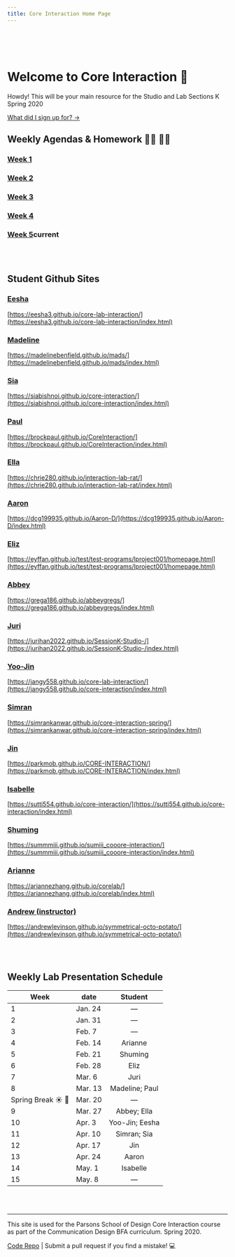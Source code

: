 ```yaml
---
title: Core Interaction Home Page
---
```


<br><br><br>

# Welcome to Core Interaction :wave:

Howdy! This will be your main resource for the Studio and Lab Sections K Spring 2020

[What did I sign up for? →](./info/)

## Weekly Agendas & Homework :woman_technologist: :man_technologist:

### [Week 1](./agendas/week-1)

### [Week 2](./agendas/week-2)

### [Week 3](./agendas/week-3) 

### [Week 4](./agendas/week-4) 

### [Week 5](./agendas/week-5)<span class="current">current</span>
<!--
### [Week 6](./agendas/week-6-disabled)

### [Week 7](./agendas/week-7-disabled)

### [Week 8](./agendas/week-8-disabled)

### [Week 9](./agendas/week-9-disabled)

### [Week 10](./agendas/week-10-disabled)

### [Week 11](./agendas/week-11-disabled)

### [Week 12](./agendas/week-12-disabled)

### [Week 13](./agendas/week-13-disabled)

### [Week 14](./agendas/week-14-disabled)

### [Week 15](./agendas/week-15-disabled) -->

<!-- ::: tip Pro Tip
These will unlock at the beginning of each week. You should make a habbit of reviewing the upcoming week's agenda in advance.
::: -->

<br><br>

## Student Github Sites

### [Eesha](https://github.com/eesha3/core-lab-interaction)

[https://eesha3.github.io/core-lab-interaction/](https://eesha3.github.io/core-lab-interaction/index.html)

### [Madeline](https://github.com/madelinebenfield/mads)

[https://madelinebenfield.github.io/mads/](https://madelinebenfield.github.io/mads/index.html)

### [Sia](https://github.com/siabishnoi/core-interaction)

[https://siabishnoi.github.io/core-interaction/](https://siabishnoi.github.io/core-interaction/index.html)

### [Paul](https://github.com/brockpaul/CoreInteraction)

[https://brockpaul.github.io/CoreInteraction/](https://brockpaul.github.io/CoreInteraction/index.html)

### [Ella](https://github.com/chrie280/interaction-lab-rat)

[https://chrie280.github.io/interaction-lab-rat/](https://chrie280.github.io/interaction-lab-rat/index.html)

### [Aaron](https://github.com/dcg199935/Aaron-D)

[https://dcg199935.github.io/Aaron-D/](https://dcg199935.github.io/Aaron-D/index.html)

### [Eliz](https://github.com/eyffan/test)

[https://eyffan.github.io/test/test-programs/lproject001/homepage.html](https://eyffan.github.io/test/test-programs/lproject001/homepage.html)

### [Abbey](https://github.com/grega186/abbeygregs)

[https://grega186.github.io/abbeygregs/](https://grega186.github.io/abbeygregs/index.html)

### [Juri](https://github.com/JuriHan2022/SessionK-Studio-)

[https://jurihan2022.github.io/SessionK-Studio-/](https://jurihan2022.github.io/SessionK-Studio-/index.html)

### [Yoo-Jin](https://github.com/jangy558/core-interaction)

[https://jangy558.github.io/core-lab-interaction/](https://jangy558.github.io/core-interaction/index.html)

### [Simran](https://github.com/simrankanwar/core-interaction-spring)

[https://simrankanwar.github.io/core-interaction-spring/](https://simrankanwar.github.io/core-interaction-spring/index.html)

### [Jin](https://github.com/ParkMob/CORE-INTERACTION)

[https://parkmob.github.io/CORE-INTERACTION/](https://parkmob.github.io/CORE-INTERACTION/index.html)

### [Isabelle](https://github.com/sutti554/core-interaction)

[https://sutti554.github.io/core-interaction/](https://sutti554.github.io/core-interaction/index.html)

### [Shuming](https://github.com/Summmiii/sumiii_cooore-interaction)

[https://summmiii.github.io/sumiii_cooore-interaction/](https://summmiii.github.io/sumiii_cooore-interaction/index.html)

### [Arianne](https://github.com/ariannezhang/corelab)

[https://ariannezhang.github.io/corelab/](https://ariannezhang.github.io/corelab/index.html)

### [Andrew (instructor)](https://github.com/AndrewLevinson/symmetrical-octo-potato)

[https://andrewlevinson.github.io/symmetrical-octo-potato/](https://andrewlevinson.github.io/symmetrical-octo-potato/)

<br><br>

## Weekly Lab Presentation Schedule

| Week                             | date    |    Student     |
| -------------------------------- | ------- | :------------: |
| 1                                | Jan. 24 |       —        |
| 2                                | Jan. 31 |       —        |
| 3                                | Feb. 7  |       —        |
| 4                                | Feb. 14 |    Arianne     |
| 5                                | Feb. 21 |    Shuming     |
| 6                                | Feb. 28 |      Eliz      |
| 7                                | Mar. 6  |      Juri      |
| 8                                | Mar. 13 | Madeline; Paul |
| Spring Break :sunny: :palm_tree: | Mar. 20 |       —        |
| 9                                | Mar. 27 |  Abbey; Ella   |
| 10                               | Apr. 3  | Yoo-Jin; Eesha |
| 11                               | Apr. 10 |  Simran; Sia   |
| 12                               | Apr. 17 |      Jin       |
| 13                               | Apr. 24 |     Aaron      |
| 14                               | May. 1  |    Isabelle    |
| 15                               | May. 8  |       —        |

<br><br>

---

This site is used for the Parsons School of Design Core Interaction course as part of the Communication Design BFA curriculum. Spring 2020.

[Code Repo](https://github.com/AndrewLevinson/core-interaction-spring-2020) | Submit a pull request if you find a mistake! :computer:
